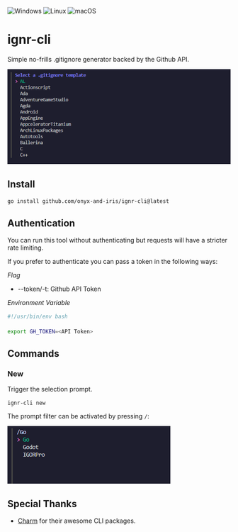 ![Windows](https://img.shields.io/badge/Windows-0078D6?style=for-the-badge&logo=windows&logoColor=white)
![Linux](https://img.shields.io/badge/Linux-FCC624?style=for-the-badge&logo=linux&logoColor=black)
![macOS](https://img.shields.io/badge/mac%20os-000000?style=for-the-badge&logo=macos&logoColor=F0F0F0)

# ignr-cli

Simple no-frills .gitignore generator backed by the Github API.

![Selection Prompt](./img/selectionprompt.png)

## Install

```console
go install github.com/onyx-and-iris/ignr-cli@latest
```

## Authentication

You can run this tool without authenticating but requests will have a stricter rate limiting. 

If you prefer to authenticate you can pass a token in the following ways:

*Flag*

-   --token/-t: Github API Token

*Environment Variable*

```bash
#!/usr/bin/env bash

export GH_TOKEN=<API Token>
```

## Commands

### New

Trigger the selection prompt.

```console
ignr-cli new
```

The prompt filter can be activated by pressing `/`:

![Prompt Filter](./img/promptfilter.png)

## Special Thanks

-   [Charm](https://github.com/charmbracelet) for their awesome CLI packages.
